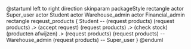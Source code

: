 @startuml
left to right direction
skinparam packageStyle rectangle
actor Super_user
actor Student
actor Warehouse_admin
actor Financial_admin
rectangle reqeust_products {
Student -- (request products)
(request products) .> (accept request)
(request products) .> (check stock)
(producten afwijzen) .> (request products)
(request products) -- Warehouse_admin
(request products) -- Super_user
}
@enduml


